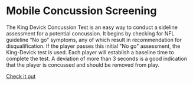 # Mobile Concussion Screening

The King Devick Concussion Test is an easy way to conduct a sideline assessment for a potential concussion. It begins by checking for NFL guideline “No go” symptoms, any of which result in recommendation for disqualification. If the player passes this initial "No go" assessment, the King-Devick test is used. Each player will establish a baseline time to complete the test. A deviation of more than 3 seconds is a good indication that the player is concussed and should be removed from play.

[Check it out](https://morning-wildwood-94065.herokuapp.com/)